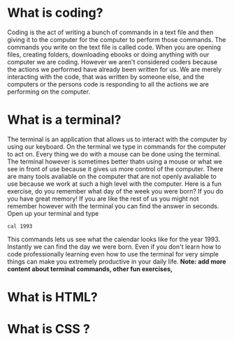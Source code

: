 # What is coding?
Coding is the act of writing a bunch of commands in a text file and then giving it to the computer for the computer to perform those commands. The commands you write on the text file is called code. When you are opening files, creating folders, downloading ebooks or doing anything with our computer we are coding. However we aren't considered coders because the actions we performed have already been written for us. We are merely interacting with the code, that was written by someone else, and the computers or the persons code is responding to all the actions we are performing on the computer.

# What is a terminal?
The terminal is an application that allows us to interact with the computer by using our keyboard. On the terminal we type in commands for the computer to act on. Every thing we do with a mouse can be done using the terminal. The terminal however is sometimes better thatn using a mouse or what we see in front of use because it gives us more control of the computer. There are many tools avaliable on the computer that are not openly avaliable to use because we work at such a high level with the computer. Here is a fun exercise, do you remember what day of the week you were born? If you do you have great memory! If you are like the rest of us you might not remember however with the terminal you can find the answer in seconds. Open up your terminal and type

```cal 1993```

This commands lets us see what the calendar looks like for the year 1993. Instantly we can find the day we were born. Even if you don't learn how to code professionally learning even how to use the terminal for very simple things can make you extremely productive in your daily life. **Note: add more content about terminal commands, other fun exercises,**


# What is HTML?


# What is CSS ?